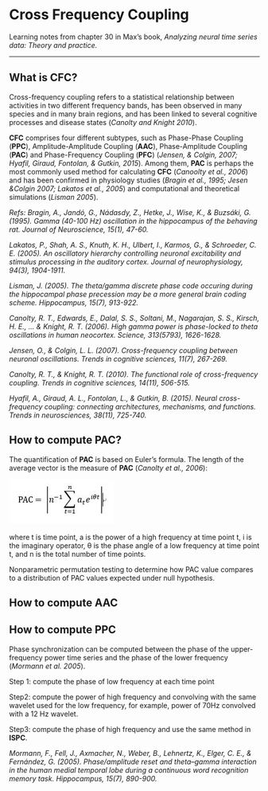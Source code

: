 # Cross Frequency Coupling
Learning notes from chapter 30 in Max’s book, _Analyzing neural time series data: Theory and practice._
***

## What is CFC?
Cross-frequency coupling refers to a statistical relationship between activities in two different frequency bands, has been observed in many species and in many brain regions, and has been linked to several cognitive processes and disease states (_Canolty and Knight 2010_).

**CFC** comprises four different subtypes, such as Phase-Phase Coupling (**PPC**), Amplitude-Amplitude Coupling (**AAC**), Phase-Amplitude Coupling (**PAC**) and Phase-Frequency Coupling (**PFC**) (_Jensen, & Colgin, 2007; Hyafil, Giraud, Fontolan, & Gutkin, 2015_). Among them, **PAC** is perhaps the most commonly used method for calculating **CFC** (_Canoolty et al., 2006_) and has been confirmed in physiology studies (_Bragin et al., 1995; Jesen &Colgin 2007; Lakatos et al., 2005_) and computational and theoretical simulations (_Lisman 2005_).

_Refs:_
_Bragin, A., Jandó, G., Nádasdy, Z., Hetke, J., Wise, K., & Buzsáki, G. (1995). Gamma (40-100 Hz) oscillation in the hippocampus of the behaving rat. Journal of Neuroscience, 15(1), 47-60._

_Lakatos, P., Shah, A. S., Knuth, K. H., Ulbert, I., Karmos, G., & Schroeder, C. E. (2005). An oscillatory hierarchy controlling neuronal excitability and stimulus processing in the auditory cortex. Journal of neurophysiology, 94(3), 1904-1911._

_Lisman, J. (2005). The theta/gamma discrete phase code occuring during the hippocampal phase precession may be a more general brain coding scheme. Hippocampus, 15(7), 913-922._

_Canolty, R. T., Edwards, E., Dalal, S. S., Soltani, M., Nagarajan, S. S., Kirsch, H. E., ... & Knight, R. T. (2006). High gamma power is phase-locked to theta oscillations in human neocortex. Science, 313(5793), 1626-1628._

_Jensen, O., & Colgin, L. L. (2007). Cross-frequency coupling between neuronal oscillations. Trends in cognitive sciences, 11(7), 267-269._

_Canolty, R. T., & Knight, R. T. (2010). The functional role of cross-frequency coupling. Trends in cognitive sciences, 14(11), 506-515._

_Hyafil, A., Giraud, A. L., Fontolan, L., & Gutkin, B. (2015). Neural cross-frequency coupling: connecting architectures, mechanisms, and functions. Trends in neurosciences, 38(11), 725-740._

## How to compute **PAC**?
The quantification of **PAC** is based on Euler’s formula. The length of the average vector is the measure of **PAC** (_Canolty et al., 2006_):

![](https://github.com/MengYunWang/CFC/blob/master/formula.jpg)

where t is time point, a is the power of a high frequency at time point t, i is the imaginary operator, θ is the phase angle of a low frequency at time point t, and n is the total number of time points.

Nonparametric permutation testing to determine how PAC value compares to a distribution of PAC values expected under null hypothesis.

## How to compute **AAC**

## How to compute **PPC**
Phase synchronization can be computed between the phase of the upper-frequency power time series and the phase of the lower frequency (_Mormann et al. 2005_).

Step 1: compute the phase of low frequency at each time point

Step2: compute the power of high frequency and convolving with the same wavelet used for the low frequency, for example, power of 70Hz convolved with a 12 Hz wavelet.

Step3: compute the phase of high frequency and use the same method in **ISPC**.

_Mormann, F., Fell, J., Axmacher, N., Weber, B., Lehnertz, K., Elger, C. E., & Fernández, G. (2005). Phase/amplitude reset and theta–gamma interaction in the human medial temporal lobe during a continuous word recognition memory task. Hippocampus, 15(7), 890-900._

